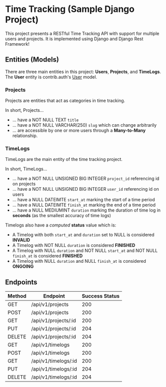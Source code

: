 # Time Tracking (Sample Django Project)
This project presents a RESTful Time Tracking API with support for multiple users and projects. It is implemented using Django and Django Rest Framework!

## Entities (Models)
There are three main entities in this project: **Users**, **Projects**, and **TimeLogs**. The **User** entity is contrib.auth's [User](https://docs.djangoproject.com/en/4.1/ref/contrib/auth/#user-model) model. 

### Projects
Projects are entities that act as categories in time tracking. 

In short, Projects...
- ... have a NOT NULL TEXT `title`
- ... have a NOT NULL VARCHAR(250) `slug` which can change arbitrarily
- ... are accessible by one or more users through a **Many-to-Many** relationship.

### TimeLogs
TimeLogs are the main entity of the time tracking project.

In short, TimeLogs...
- ... have a NOT NULL UNSIGNED BIG INTEGER `project_id` referencing id on projects
- ... have a NOT NULL UNSIGNED BIG INTEGER `user_id` referencing id on users
- ... have a NULL DATEIMTE `start_at` marking the start of a time period
- ... have a NULL DATEIMTE `finish_at` marking the end of a time period
- ... have a NULL MEDIUMINT `duration` marking the duration of time log in **seconds** (as the smallest accuracy of time logs)

Timelogs also have a *computed* **status** value which is:
- A Timelog with both `start_at` and `duration` set to NULL is considered **INVALID**
- A Timelog with NOT NULL `duration` is considered **FINISHED**
- A Timelog with NULL `duration` and NOT NULL `start_at` and NOT NULL `finish_at` is considered **FINISHED**
- A Timelog with NULL `duration` and NULL `finish_at` is considered **ONGOING**

## Endpoints
| Method | Endpoint             | Success Status |
| ------ | -------------------- | -------------- |
| GET    | /api/v1/projects     | 200            |
| POST   | /api/v1/projects     | 200            |
| GET    | /api/v1/projects/:id | 200            |
| PUT    | /api/v1/projects/:id | 204            |
| DELETE | /api/v1/projects/:id | 204            |
| GET    | /api/v1/timelogs     | 200            |
| POST   | /api/v1/timelogs     | 200            |
| GET    | /api/v1/timelogs/:id | 200            |
| PUT    | /api/v1/timelogs/:id | 204            |
| DELETE | /api/v1/timelogs/:id | 204            |
